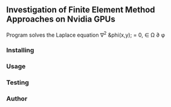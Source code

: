 ## Investigation of Finite Element Method Approaches on Nvidia GPUs
Program solves the Laplace equation 
&#8711;<sup>2</sup> &phi(x,y); = 0, &#8712; &Omega;
&#8706; &phi; 
### Installing

### Usage

### Testing

### Author

